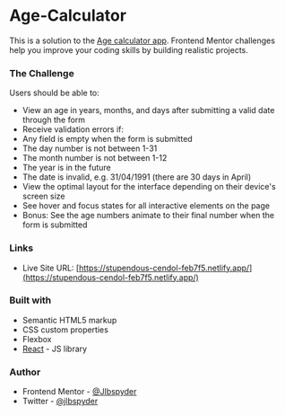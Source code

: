 # Age-Calculator

  This is a solution to the [Age calculator app](https://www.frontendmentor.io/challenges/age-calculator-app-dF9DFFpj-Q).      Frontend Mentor challenges help you  improve your coding skills by building realistic projects. 

### The Challenge

Users should be able to:

- View an age in years, months, and days after submitting a valid date through the form
- Receive validation errors if:
- Any field is empty when the form is submitted
- The day number is not between 1-31
- The month number is not between 1-12
- The year is in the future
- The date is invalid, e.g. 31/04/1991 (there are 30 days in April)
- View the optimal layout for the interface depending on their device's screen size
- See hover and focus states for all interactive elements on the page
- Bonus: See the age numbers animate to their final number when the form is submitted

### Links

- Live Site URL: [https://stupendous-cendol-feb7f5.netlify.app/](https://stupendous-cendol-feb7f5.netlify.app/)

### Built with

- Semantic HTML5 markup
- CSS custom properties
- Flexbox
- [React](https://reactjs.org/) - JS library

### Author

- Frontend Mentor - [@Jlbspyder](https://www.frontendmentor.io/profile/Jlbspyder)
- Twitter - [@jlbspyder](https://www.twitter.com/jlbspyder)



